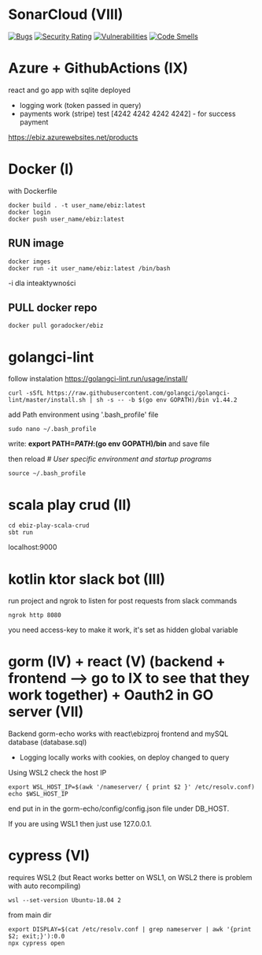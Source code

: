 # SonarCloud (VIII)
[![Bugs](https://sonarcloud.io/api/project_badges/measure?project=VenetianDevil_UJ_E-biznes&metric=bugs)](https://sonarcloud.io/summary/new_code?id=VenetianDevil_UJ_E-biznes)
[![Security Rating](https://sonarcloud.io/api/project_badges/measure?project=VenetianDevil_UJ_E-biznes&metric=security_rating)](https://sonarcloud.io/summary/new_code?id=VenetianDevil_UJ_E-biznes)
[![Vulnerabilities](https://sonarcloud.io/api/project_badges/measure?project=VenetianDevil_UJ_E-biznes&metric=vulnerabilities)](https://sonarcloud.io/summary/new_code?id=VenetianDevil_UJ_E-biznes)
[![Code Smells](https://sonarcloud.io/api/project_badges/measure?project=VenetianDevil_UJ_E-biznes&metric=code_smells)](https://sonarcloud.io/summary/new_code?id=VenetianDevil_UJ_E-biznes)

# Azure + GithubActions (IX)
react and go app with sqlite deployed
+ logging work (token passed in query)
+ payments work (stripe) test [4242 4242 4242 4242] - for success payment

https://ebiz.azurewebsites.net/products


# Docker (I)
with Dockerfile
```
docker build . -t user_name/ebiz:latest
docker login
docker push user_name/ebiz:latest
```

## RUN image
```
docker imges
docker run -it user_name/ebiz:latest /bin/bash
```
-i dla inteaktywności

## PULL docker repo
```
docker pull goradocker/ebiz
```

# golangci-lint

follow instalation  https://golangci-lint.run/usage/install/

```
curl -sSfL https://raw.githubusercontent.com/golangci/golangci-lint/master/install.sh | sh -s -- -b $(go env GOPATH)/bin v1.44.2
```

add Path environment using '.bash_profile' file
```
sudo nano ~/.bash_profile
```
write: **export PATH=$PATH:$(go env GOPATH)/bin** and save file

then reload *# User specific environment and startup programs*
```
source ~/.bash_profile
```

# scala play crud (II)
```
cd ebiz-play-scala-crud
sbt run
```

localhost:9000


# kotlin ktor slack bot (III)
run project and ngrok to listen for post requests from slack commands

```
ngrok http 8080
```
you need access-key to make it work, it's set as hidden global variable

# gorm (IV) + react (V) (backend + frontend --> go to IX to see that they work together) + Oauth2 in GO server (VII)
Backend gorm-echo works with react\ebizproj frontend and mySQL database (database.sql)
+ Logging locally works with cookies, on deploy changed to query

Using WSL2 check the host IP
```
export WSL_HOST_IP=$(awk '/nameserver/ { print $2 }' /etc/resolv.conf)
echo $WSL_HOST_IP
```
end put in in the gorm-echo/config/config.json file under DB_HOST.

If you are using WSL1 then just use 127.0.0.1.

# cypress (VI)
requires WSL2 (but React works better on WSL1, on WSL2 there is problem with auto recompiling)
```
wsl --set-version Ubuntu-18.04 2
```

from main dir
```
export DISPLAY=$(cat /etc/resolv.conf | grep nameserver | awk '{print $2; exit;}'):0.0
npx cypress open
```
